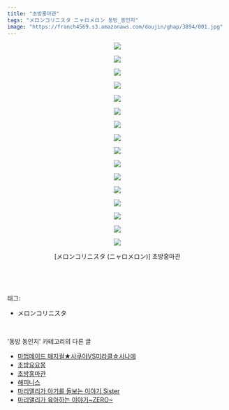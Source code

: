 ```yaml
---
title: "초방홍마관"
tags: "メロンコリニスタ ニャロメロン 동방_동인지"
image: "https://franch4569.s3.amazonaws.com/doujin/ghap/3894/001.jpg"
---
```

<div class="article">
<p style="text-align: center; clear: none; float: none;"><img src="{{ site.imgserver2 }}/ghap/3894/001.jpg"/></p>
<p style="text-align: center; clear: none; float: none;"><img src="{{ site.imgserver2 }}/ghap/3894/002.jpg"/></p>
<p style="text-align: center; clear: none; float: none;"><img src="{{ site.imgserver2 }}/ghap/3894/003.jpg"/></p>
<p style="text-align: center; clear: none; float: none;"><img src="{{ site.imgserver2 }}/ghap/3894/004.jpg"/></p>
<p style="text-align: center; clear: none; float: none;"><img src="{{ site.imgserver2 }}/ghap/3894/005.jpg"/></p>
<p style="text-align: center; clear: none; float: none;"><img src="{{ site.imgserver2 }}/ghap/3894/006.jpg"/></p>
<p style="text-align: center; clear: none; float: none;"><img src="{{ site.imgserver2 }}/ghap/3894/007.jpg"/></p>
<p style="text-align: center; clear: none; float: none;"><img src="{{ site.imgserver2 }}/ghap/3894/008.jpg"/></p>
<p style="text-align: center; clear: none; float: none;"><img src="{{ site.imgserver2 }}/ghap/3894/009.jpg"/></p>
<p style="text-align: center; clear: none; float: none;"><img src="{{ site.imgserver2 }}/ghap/3894/010.jpg"/></p>
<p style="text-align: center; clear: none; float: none;"><img src="{{ site.imgserver2 }}/ghap/3894/011.jpg"/></p>
<p style="text-align: center; clear: none; float: none;"><img src="{{ site.imgserver2 }}/ghap/3894/012.jpg"/></p>
<p style="text-align: center; clear: none; float: none;"><img src="{{ site.imgserver2 }}/ghap/3894/013.jpg"/></p>
<p style="text-align: center; clear: none; float: none;"><img src="{{ site.imgserver2 }}/ghap/3894/014.jpg"/></p>
<p style="text-align: center; clear: none; float: none;"><img src="{{ site.imgserver2 }}/ghap/3894/015.jpg"/></p>
<p style="text-align: center; clear: none; float: none;"><img src="{{ site.imgserver2 }}/ghap/3894/016.jpg"/></p>
<p style="text-align: center; clear: none; float: none;">[メロンコリニスタ (ニャロメロン)] 초방홍마관</p>
<p><br/></p>
</div><br/>
<div class="tagTrail">
<p>태그: </p>
<ul>
<li>メロンコリニスタ</li>
</ul>
</div><br/>
<div class="another">
<p>'동방 동인지' 카테고리의 다른 글</p>
<ul>
<li><a href="/ghap_3902">마법메이드 매지컬★사쿠야VS미라클☆사나에</a></li>
<li><a href="/ghap_3895">초방요요몽</a></li>
<li><a href="/ghap_3894">초방홍마관</a></li>
<li><a href="/ghap_3892">해피니스</a></li>
<li><a href="/ghap_3891">마리앨리가 아기를 돌보는 이야기 Sister</a></li>
<li><a href="/ghap_3890">마리앨리가 육아하는 이야기~ZERO~</a></li>
</ul>
</div><br/>
<div class="cb_module cb_fluid">
<div class="cb_wrt cb_profile">
</div><!-- commentList close -->
</div><br/>
